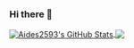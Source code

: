### Hi there 👋

<!--
**Aides2593/Aides2593** is a ✨ _special_ ✨ repository because its `README.md` (this file) appears on your GitHub profile.

Here are some ideas to get you started:

- 🔭 I’m currently working on ...
- 🌱 I’m currently learning ...
- 👯 I’m looking to collaborate on ...
- 🤔 I’m looking for help with ...
- 💬 Ask me about ...
- 📫 How to reach me: ...
- 😄 Pronouns: ...
- ⚡ Fun fact: ...
-->
<a href="https://github.com/Aides2593">
  <img align="center" src="https://github-readme-stats.vercel.app/api?username=Aides2593&show_icons=true&line_height=33&count_private=true" alt="Aides2593's GitHub Stats" />
</a>

<a href="https://github.com/Aides2593">
  <img align="center" src="https://github-readme-stats.vercel.app/api/top-langs/?username=Aides2593&&hide=cmake&langs_count=4&line_height=35" />
</a>
